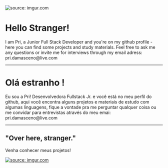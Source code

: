 <img src="https://i.imgur.com/4p9UJRs.gif" title="source: imgur.com" />

<h1>Hello Stranger!</h1>
 I am Pri, a Junior Full Stack Developer and you're on my github profile - here you can find some projects and study materials. Feel free to ask me any questions or invite me for interviews through my email adress: pri.damasceno@live.com

<hr>

<h1>Olá estranho !</h1>
Eu sou a Pri! Desenvolvedora Fullstack Jr. e você está no meu perfil do github, aqui você encontra alguns projetos e materiais de estudo com algumas linguagens, fique a vontade pra me perguntar qualquer coisa ou me convidar para entrevistas através do meu emai: pri.damasceno@live.com

<hr>






<h2>"Over here, stranger."</h2>

Venha conhecer meus projetos!

<a href="https://github.com/PriscilaDamaceno?tab=repositories"><img src="https://i.imgur.com/sXbYf3Z.png" title="source: imgur.com" /></a>
